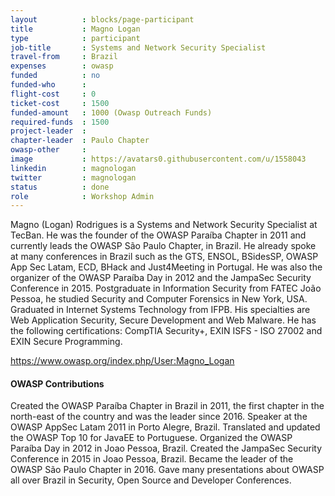 ```yaml
---
layout          : blocks/page-participant
title           : Magno Logan
type            : participant
job-title       : Systems and Network Security Specialist
travel-from     : Brazil
expenses        : owasp
funded          : no
funded-who      :
flight-cost     : 0
ticket-cost     : 1500
funded-amount   : 1000 (Owasp Outreach Funds)
required-funds  : 1500
project-leader  :
chapter-leader  : Paulo Chapter
owasp-other     :
image           : https://avatars0.githubusercontent.com/u/1558043
linkedin        : magnologan
twitter         : magnologan
status          : done
role            : Workshop Admin
---
```


Magno (Logan) Rodrigues is a Systems and Network Security Specialist at TecBan. He was the founder of the OWASP Paraíba Chapter in 2011 and currently leads the OWASP São Paulo Chapter, in Brazil. He already spoke at many conferences in Brazil such as the GTS, ENSOL, BSidesSP, OWASP App Sec Latam, ECD, BHack and Just4Meeting in Portugal. He was also the organizer of the OWASP Paraíba Day in 2012 and the JampaSec Security Conference in 2015. Postgraduate in Information Security from FATEC João Pessoa, he studied Security and Computer Forensics in New York, USA. Graduated in Internet Systems Technology from IFPB. His specialties are Web Application Security, Secure Development and Web Malware. He has the following certifications: CompTIA Security+, EXIN ISFS - ISO 27002 and EXIN Secure Programming.

https://www.owasp.org/index.php/User:Magno_Logan

#### OWASP Contributions

Created the OWASP Paraíba Chapter in Brazil in 2011, the first chapter in the north-east of the country and was the leader since 2016.
Speaker at the OWASP AppSec Latam 2011 in Porto Alegre, Brazil.
Translated and updated the OWASP Top 10 for JavaEE to Portuguese.
Organized the OWASP Paraíba Day in 2012 in Joao Pessoa, Brazil.
Created the JampaSec Security Conference in 2015 in Joao Pessoa, Brazil.
Became the leader of the OWASP São Paulo Chapter in 2016.
Gave many presentations about OWASP all over Brazil in Security, Open Source and Developer Conferences.
